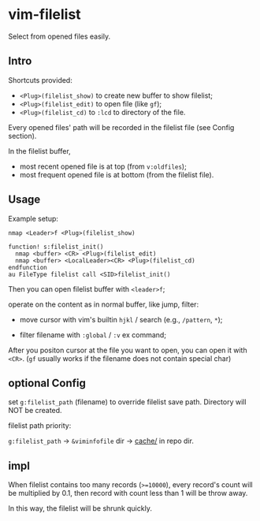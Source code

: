 # vim-filelist

Select from opened files easily.

## Intro

Shortcuts provided:

- `<Plug>(filelist_show)` to create new buffer to show filelist;
- `<Plug>(filelist_edit)` to open file (like `gf`);
- `<Plug>(filelist_cd)` to `:lcd` to directory of the file.

Every opened files' path will be recorded in the filelist file (see Config
section).

In the filelist buffer,

- most recent opened file is at top (from `v:oldfiles`);
- most frequent opened file is at bottom (from the filelist file).

## Usage

Example setup:

```vim
nmap <Leader>f <Plug>(filelist_show)

function! s:filelist_init()
  nmap <buffer> <CR> <Plug>(filelist_edit)
  nmap <buffer> <LocalLeader><CR> <Plug>(filelist_cd)
endfunction
au FileType filelist call <SID>filelist_init()
```

Then you can open filelist buffer with `<leader>f`;

operate on the content as in normal buffer, like jump, filter:

- move cursor with vim's builtin `hjkl` / search (e.g., `/pattern`, `*`);

- filter filename with `:global` / `:v` ex command;

After you positon cursor at the file you want to open, you can open it with
`<CR>`. (`gf` usually works if the filename does not contain special char)

## optional Config

set `g:filelist_path` (filename) to override filelist save path.
Directory will NOT be created.

filelist path priority:

`g:filelist_path` -> `&viminfofile` dir -> [cache/](cache/) in repo dir.

## impl

When filelist contains too many records (`>=10000`), every record's count will
be multiplied by 0.1, then record with count less than 1 will be throw away.

In this way, the filelist will be shrunk quickly.
